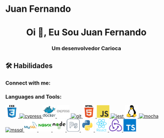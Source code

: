 # Juan Fernando

<h1 align="center">Oi 👋, Eu Sou Juan Fernando</h1>
<h3 align="center">Um desenvolvedor Carioca</h3>


## 🛠️ Habilidades


<h3 align="left">Connect with me:</h3>
<p align="left">
</p>

<h3 align="left">Languages and Tools:</h3>
	<p align="left"> 
		<a href="https://www.w3schools.com/css/" target="_blank" rel="noreferrer">
			<img src="https://raw.githubusercontent.com/devicons/devicon/master/icons/css3/css3-original-wordmark.svg" alt="css3" width="40" height="40"/>
		</a> 
		<a href="https://www.cypress.io" target="_blank" rel="noreferrer"> 
			<img src="https://raw.githubusercontent.com/simple-icons/simple-icons/6e46ec1fc23b60c8fd0d2f2ff46db82e16dbd75f/icons/cypress.svg" alt="cypress" width="40" height="40"/>
		</a> 
		<a href="https://www.docker.com/" target="_blank" rel="noreferrer"> 
			<img src="https://raw.githubusercontent.com/devicons/devicon/master/icons/docker/docker-original-wordmark.svg" alt="docker" width="40" height="40"/> 
		</a> 
		<a href="https://expressjs.com" target="_blank" rel="noreferrer"> 
			<img src="https://raw.githubusercontent.com/devicons/devicon/master/icons/express/express-original-wordmark.svg" alt="express" width="40" height="40"/> 
		</a> 
		<a href="https://git-scm.com/" target="_blank" rel="noreferrer"> 
			<img src="https://www.vectorlogo.zone/logos/git-scm/git-scm-icon.svg" alt="git" width="40" height="40"/> 
		</a>
		<a href="https://www.w3.org/html/" target="_blank" rel="noreferrer"> 
			<img src="https://raw.githubusercontent.com/devicons/devicon/master/icons/html5/html5-original-wordmark.svg" alt="html5" width="40" height="40"/> 
		</a> 
		<a href="https://developer.mozilla.org/en-US/docs/Web/JavaScript" target="_blank" rel="noreferrer"> 
			<img src="https://raw.githubusercontent.com/devicons/devicon/master/icons/javascript/javascript-original.svg" alt="javascript" width="40" height="40"/>
		</a> 
		<a href="https://jestjs.io" target="_blank" rel="noreferrer">
			<img src="https://www.vectorlogo.zone/logos/jestjsio/jestjsio-icon.svg" alt="jest" width="40" height="40"/>
		</a>
		<a href="https://www.linux.org/" target="_blank" rel="noreferrer">
			<img src="https://raw.githubusercontent.com/devicons/devicon/master/icons/linux/linux-original.svg" alt="linux" width="40" height="40"/>
		</a>
		<a href="https://mochajs.org" target="_blank" rel="noreferrer">
			<img src="https://www.vectorlogo.zone/logos/mochajs/mochajs-icon.svg" alt="mocha" width="40" height="40"/>
		</a>
		<a href="https://www.microsoft.com/en-us/sql-server" target="_blank" rel="noreferrer">
			<img src="https://www.svgrepo.com/show/303229/microsoft-sql-server-logo.svg" alt="mssql" width="40" height="40"/> 
		</a>
		<a href="https://www.mysql.com/" target="_blank" rel="noreferrer">
			<img src="https://raw.githubusercontent.com/devicons/devicon/master/icons/mysql/mysql-original-wordmark.svg" alt="mysql" width="40" height="40"/>
		</a> 
		<a href="https://www.nginx.com" target="_blank" rel="noreferrer">
			<img src="https://raw.githubusercontent.com/devicons/devicon/master/icons/nginx/nginx-original.svg" alt="nginx" width="40" height="40"/>
		</a>
		<a href="https://nodejs.org" target="_blank" rel="noreferrer">
			<img src="https://raw.githubusercontent.com/devicons/devicon/master/icons/nodejs/nodejs-original-wordmark.svg" alt="nodejs" width="40" height="40"/>
		</a> 
		<a href="https://www.photoshop.com/en" target="_blank" rel="noreferrer"> 
			<img src="https://raw.githubusercontent.com/devicons/devicon/master/icons/photoshop/photoshop-line.svg" alt="photoshop" width="40" height="40"/>
		</a> 
		<a href="https://www.python.org" target="_blank" rel="noreferrer">
			<img src="https://raw.githubusercontent.com/devicons/devicon/master/icons/python/python-original.svg" alt="python" width="40" height="40"/> 
		</a>
		<a href="https://reactjs.org/" target="_blank" rel="noreferrer"> 
			<img src="https://raw.githubusercontent.com/devicons/devicon/master/icons/react/react-original-wordmark.svg" alt="react" width="40" height="40"/> 
		</a> 
		<a href="https://redux.js.org" target="_blank" rel="noreferrer"> 
			<img src="https://raw.githubusercontent.com/devicons/devicon/master/icons/redux/redux-original.svg" alt="redux" width="40" height="40"/>
		</a> 		
		<a href="https://www.typescriptlang.org/" target="_blank" rel="noreferrer">
			<img src="https://raw.githubusercontent.com/devicons/devicon/master/icons/typescript/typescript-original.svg" alt="typescript" width="40" height="40"/> 
		</a> 
	</p>

